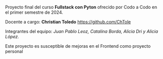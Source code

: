 Proyecto final del curso **Fullstack con Pyton** ofrecido por Codo a Codo en el primer semestre de 2024. 

Docente a cargo: **Christian Toledo** https://github.com/ChTole

Integrantes del equipo: *Juan Pablo Leoz, Catalina Borda, Alicia Dri y Alicia López.*

Este proyecto es susceptible de mejoras en el Frontend como proyecto personal


